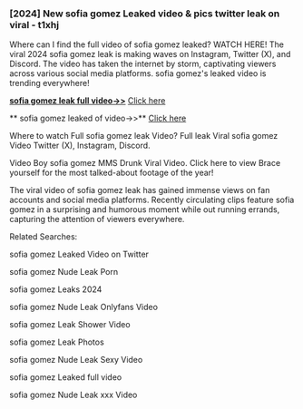 ### [2024] New  sofia gomez Leaked video & pics twitter leak on viral - t1xhj
Where can I find the full video of  sofia gomez leaked? WATCH HERE! The viral 2024  sofia gomez leak is making waves on Instagram, Twitter (X), and Discord. The video has taken the internet by storm, captivating viewers across various social media platforms.  sofia gomez's leaked video is trending everywhere!


**[ sofia gomez leak full video->>](http://wildbook.top/wildbook8git)** [Click here](http://wildbook.top/wildbook8git)

** sofia gomez leaked of video->>** [Click here](http://wildbook.top/wildbook8git)


Where to watch Full  sofia gomez leak Video? Full leak Viral  sofia gomez Video Twitter (X), Instagram, Discord.

Video Boy  sofia gomez MMS Drunk Viral Video. Click here to view Brace yourself for the most talked-about footage of the year!

The viral video of  sofia gomez leak has gained immense views on fan accounts and social media platforms. Recently circulating clips feature  sofia gomez in a surprising and humorous moment while out running errands, capturing the attention of viewers everywhere.


Related Searches:

 sofia gomez Leaked Video on Twitter

 sofia gomez Nude Leak Porn

 sofia gomez Leaks 2024

 sofia gomez Nude Leak Onlyfans Video

 sofia gomez Leak Shower Video

 sofia gomez Leak Photos

 sofia gomez Nude Leak Sexy Video

 sofia gomez Leaked full video

 sofia gomez Nude Leak xxx Video

